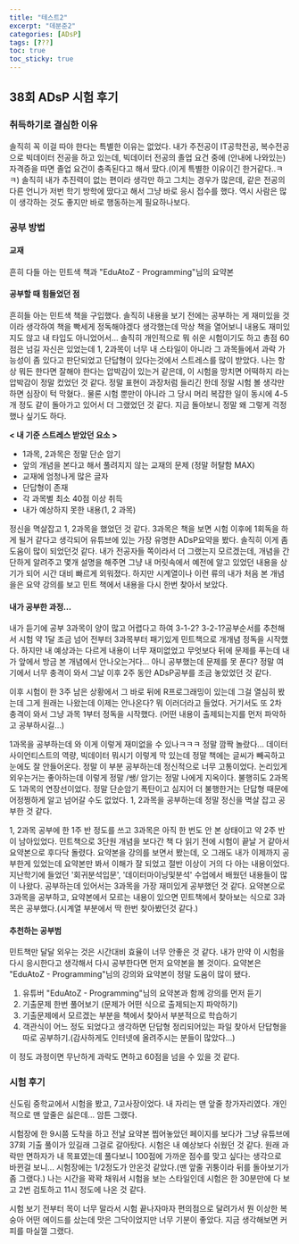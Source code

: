```yaml
---
title: "테스트2"
excerpt: "데분준2"
categories: [ADsP]
tags: [???]
toc: true
toc_sticky: true
---
```


## 38회 ADsP 시험 후기

### 취득하기로 결심한 이유
솔직히 꼭 이걸 따야 한다는 특별한 이유는 없었다. 내가 주전공이 IT공학전공, 복수전공으로 빅데이터 전공을 하고 있는데, 빅데이터 전공의 졸업 요건 중에 (안내에 나와있는) 자격증을 따면 졸업 요건이 충족된다고 해서 땄다.(이게 특별한 이유이긴 한거같다..ㅋㅋ) 솔직히 내가 추진력이 없는 편이라 생각만 하고 그치는 경우가 많은데, 같은 전공의 다른 언니가 저번 학기 방학에 땄다고 해서 그냥 바로 응시 접수를 했다. 역시 사람은 많이 생각하는 것도 좋지만 바로 행동하는게 필요하나보다.

### 공부 방법
#### 교재
흔히 다들 아는 민트색 책과 "EduAtoZ - Programming"님의 요약본

#### 공부할 때 힘들었던 점
흔히들 아는 민트색 책을 구입했다. 솔직히 내용을 보기 전에는 공부하는 게 재미있을 것이라 생각하여 책을 빡세게 정독해야겠다 생각했는데 막상 책을 열어보니 내용도 재미있지도 않고 내 타입도 아니었어서... 솔직히 개인적으로 뭐 쉬운 시험이기도 하고 총점 60점은 넘길 자신은 있었는데 1, 2과목이 너무 내 스타일이 아니라 그 과목들에서 과락 가능성이 좀 있다고 판단되었고 단답형이 있다는것에서 스트레스를 많이 받았다. 나는 항상 뭐든 한다면 잘해야 한다는 압박감이 있는거 같은데, 이 시험을 망치면 어떡하지 라는 압박감이 정말 컸었던 것 같다. 정말 표현이 과장처럼 들리긴 한데 정말 시험 볼 생각만 하면 심장이 턱 막혔다.. 물론 시험 뿐만이 아니라 그 당시 머리 복잡한 일이 동시에 4-5개 정도 같이 돌아가고 있어서 더 그랬었던 것 같다. 지금 돌아보니 정말 왜 그렇게 걱정했나 싶기도 하다. 

<strong>< 내 기준 스트레스 받았던 요소 ></strong>
* 1과목, 2과목은 정말 단순 암기
* 앞의 개념을 본다고 해서 풀려지지 않는 교재의 문제 (정말 허탈함 MAX)
* 교재에 엄청나게 많은 글자
* 단답형이 존재
* 각 과목별 최소 40점 이상 취득
* 내가 예상하지 못한 내용(1, 2 과목)

정신을 멱살잡고 1, 2과목을 했었던 것 같다.
3과목은 책을 보면 시험 이후에 1회독을 하게 될거 같다고 생각되어 유튜브에 있는 가장 유명한 ADsP요약을 봤다. 솔직히 이게 좀 도움이 많이 되었던것 같다. 내가 전공자들 쪽이라서 더 그랬는지 모르겠는데, 개념을 간단하게 알려주고 몇개 설명을 해주면 그냥 내 머릿속에서 예전에 알고 있었던 내용을 상기가 되어 시간 대비 빠르게 외워졌다. 하지만 시계열이나 이런 류의 내가 처음 본 개념을은 요약 강의를 보고 민트 책에서 내용을 다시 한번 찾아서 보았다.

#### 내가 공부한 과정...
내가 듣기에 공부 3과목이 양이 많고 어렵다고 하여 3-1-2? 3-2-1?공부순서를 추천해서 시험 약 1달 조금 넘어 전부터 3과목부터 패기있게 민트책으로 개개념 정독을 시작했다. 하지만 내 예상과는 다르게 내용이 너무 재미없었고 무엇보다 뒤에 문제를 푸는데 내가 앞에서 방금 본 개념에서 안나오는거다... 아니 공부했는데 문제를 못 푼다? 정말 여기에서 너무 충격이 와서 그날 이후 2주 동안 ADsP공부를 조금 놓았었던 것 같다. 

이후 시험이 한 3주 남은 상황에서 그 바로 뒤에 R프로그래밍이 있는데 그걸 열심히 봤는데 그게 원래는 나왔는데 이제는 안나온다? 뭐 이러더라고 들었다. 거기서도 또 2차 충격이 와서 그냥 과목 1부터 정독을 시작했다. (어떤 내용이 출제되는지를 먼저 파악하고 공부하시길...) 

1과목을 공부하는데 와 이게 이렇게 재미없을 수 있나ㅋㅋㅋ 정말 깜짝 놀랐다... 데이터 사이언티스트의 역량, 빅데이터 뭐시기 이렇게 막 있는데 정말 책에는 글씨가 빼곡하고 눈에도 잘 안들어온다. 정말 이 부분 공부하는데 정신적으로 너무 고통이었다. 논리있게 외우는거는 좋아하는데 이렇게 정말 /쌩/ 암기는 정말 나에게 지옥이다. 불행히도 2과목도 1과목의 연장선이었다. 정말 단순암기 폭탄이고 심지어 더 불행한거는 단답형 때문에 어정쩡하게 알고 넘어갈 수도 없었다. 1, 2과목을 공부하는데 정말 정신을 멱살 잡고 공부한 것 같다.

1, 2과목 공부에 한 1주 반 정도를 쓰고 3과목은 아직 한 번도 안 본 상태이고 약 2주 반이 남아있었다. 민트책으로 3단원 개념을 보다간 책 다 읽기 전에 시험이 끝날 거 같아서 요약본으로 후다닥 돌렸다. 요약본을 강의를 보면서 봤는데, 오 그래도 내가 이제까지 공부한게 있었는데 요약본만 봐서 이해가 잘 되었고 절반 이상이 거의 다 아는 내용이었다. 지난학기에 들었던 '회귀분석입문', '데이터마이닝및분석' 수업에서 배웠던 내용들이 많이 나왔다. 공부하는데 있어서는 3과목을 가장 재미있게 공부했던 것 같다. 요약본으로 3과목을 공부하고, 요약본에서 모르는 내용이 있으면 민트책에서 찾아보는 식으로 3과목은 공부했다.(시계열 부분에서 딱 한번 찾아봤던것 같다.)

#### 추천하는 공부범
민트책만 달달 외우는 것은 시간대비 효율이 너무 안좋은 것 같다. 내가 만약 이 시험을 다시 응시한다고 생각해서 다시 공부한다면 먼저 요약본을 볼 것이다. 요약본은 "EduAtoZ - Programming"님의 강의와 요약본이 정말 도움이 많이 됐다. 
1. 유튜버 "EduAtoZ - Programming"님의 요약본과 함께 강의를 먼저 듣기
2. 기출문제 한번 풀어보기 (문제가 어떤 식으로 출제되는지 파악하기)
3. 기출문제에서 모르겠는 부분을 책에서 찾아서 부분적으로 학습하기
4. 객관식이 어느 정도 되었다고 생각하면 단답형 정리되어있는 파일 찾아서 단답형을 따로 공부하기.(감사하게도 인터넷에 올려주시는 분들이 많았다...)

이 정도 과정이면 무난하게 과락도 면하고 60점을 넘을 수 있을 것 같다.

### 시험 후기
신도림 중학교에서 시험을 봤고, 7고사장이었다. 내 자리는 맨 앞줄 창가자리였다. 개인적으로 맨 앞줄은 싫은데... 암튼 그랬다.

시험장에 한 9시쯤 도착을 하고 전날 요약본 찝어놓았던 페이지를 보다가 그냥 유튜브에 37회 기출 풀이가 있길래 그걸로 갈아탔다. 시험은 내 예상보다 쉬웠던 것 같다. 원래 과락만 면하자가 내 목표였는데 풀다보니 100점에 가까운 점수를 맞고 싶다는 생각으로 바뀐걸 보니... 시험장에는 1/2정도가 안온것 같았다.(맨 앞줄 귀퉁이라 뒤를 돌아보기가 좀 그랬다.) 나는 시간을 꽉꽉 채워서 시험을 보는 스타일인데 시험은 한 30분만에 다 보고 2번 검토하고 11시 정도에 나온 것 같다.

시험 보기 전부터 목이 너무 말라서 시험 끝나자마자 편의점으로 달려가서 뭔 이상한 복숭아 어떤 에이드를 샀는데 맛은 그닥이었지만 너무 기분이 좋았다. 지금 생각해보면 커피를 마실껄 그랬다.